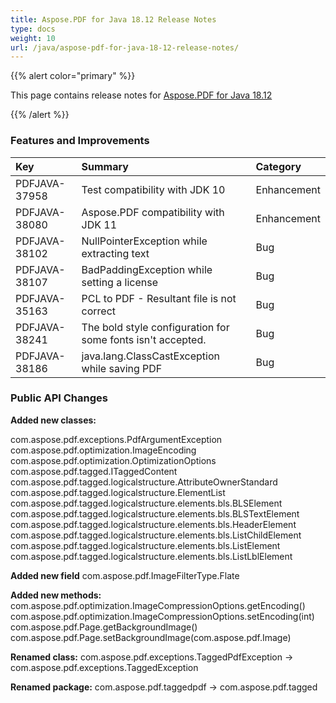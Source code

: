 ```yaml
---
title: Aspose.PDF for Java 18.12 Release Notes
type: docs
weight: 10
url: /java/aspose-pdf-for-java-18-12-release-notes/
---
```


{{% alert color="primary" %}} 

This page contains release notes for [Aspose.PDF for Java 18.12](https://repository.aspose.com/repo/com/aspose/aspose-pdf/18.12/)

{{% /alert %}} 
### **Features and Improvements**

|**Key**|**Summary**|**Category**|
| :- | :- | :- |
|PDFJAVA-37958|Test compatibility with JDK 10|Enhancement|
|PDFJAVA-38080|Aspose.PDF compatibility with JDK 11|Enhancement|
|PDFJAVA-38102|NullPointerException while extracting text|Bug|
|PDFJAVA-38107|BadPaddingException while setting a license |Bug|
|PDFJAVA-35163|PCL to PDF - Resultant file is not correct|Bug|
|PDFJAVA-38241|The bold style configuration for some fonts isn't accepted.|Bug|
|PDFJAVA-38186|java.lang.ClassCastException while saving PDF|Bug|
### **Public API Changes**
**Added new classes:**

com.aspose.pdf.exceptions.PdfArgumentException
com.aspose.pdf.optimization.ImageEncoding
com.aspose.pdf.optimization.OptimizationOptions
com.aspose.pdf.tagged.ITaggedContent
com.aspose.pdf.tagged.logicalstructure.AttributeOwnerStandard
com.aspose.pdf.tagged.logicalstructure.ElementList
com.aspose.pdf.tagged.logicalstructure.elements.bls.BLSElement
com.aspose.pdf.tagged.logicalstructure.elements.bls.BLSTextElement
com.aspose.pdf.tagged.logicalstructure.elements.bls.HeaderElement
com.aspose.pdf.tagged.logicalstructure.elements.bls.ListChildElement
com.aspose.pdf.tagged.logicalstructure.elements.bls.ListElement
com.aspose.pdf.tagged.logicalstructure.elements.bls.ListLblElement

**Added new field** 
com.aspose.pdf.ImageFilterType.Flate

**Added new methods:** 
com.aspose.pdf.optimization.ImageCompressionOptions.getEncoding()
com.aspose.pdf.optimization.ImageCompressionOptions.setEncoding(int)
com.aspose.pdf.Page.getBackgroundImage()
com.aspose.pdf.Page.setBackgroundImage(com.aspose.pdf.Image)

**Renamed class:** 
com.aspose.pdf.exceptions.TaggedPdfException -> com.aspose.pdf.exceptions.TaggedException

**Renamed package:** 
com.aspose.pdf.taggedpdf -> com.aspose.pdf.tagged
